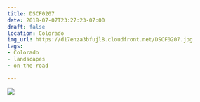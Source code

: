 ```yaml
---
title: DSCF0207
date: 2018-07-07T23:27:23-07:00
draft: false
location: Colorado
img_url: https://d17enza3bfujl8.cloudfront.net/DSCF0207.jpg
tags:
- Colorado
- landscapes
- on-the-road

---
```


![](https://d17enza3bfujl8.cloudfront.net/DSCF0207.jpg)

